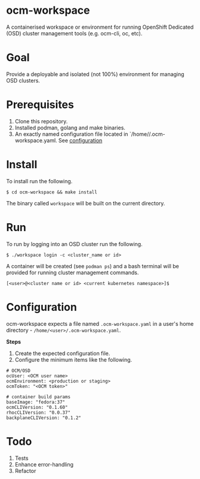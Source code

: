# ocm-workspace
A containerised workspace or environment for running OpenShift Dedicated (OSD) cluster management tools (e.g. ocm-cli, oc, etc).

# Goal
Provide a deployable and isolated (not 100%) environment for managing OSD clusters.

# Prerequisites
1. Clone this repository.
2. Installed podman, golang and make binaries.
3. An exactly named configuration file located in `/home/<user>/.ocm-workspace.yaml. See [configuration](#configuration)

# Install
To install run the following.

`$ cd ocm-workspace && make install`

The binary called `workspace` will be built on the current directory.

# Run
To run by logging into an OSD cluster run the following.

`$ ./workspace login -c <cluster_name or id>`

A container will be created (see `podman ps`) and a bash terminal will be provided for running cluster management commands.

`[<user>@<cluster name or id> <current kubernetes namespace>]$ `


# Configuration
ocm-workspace expects a file named `.ocm-workspace.yaml` in a user's home directory - `/home/<user>/.ocm-workspace.yaml`.

**Steps**
1. Create the expected configuration file.
2. Configure the minimum items like the following.

```
# OCM/OSD
ocUser: <OCM user name>
ocmEnvironment: <production or staging>
ocmToken: "<OCM token>"

# container build params
baseImage: "fedora:37"
ocmCLIVersion: "0.1.60"
rhocCLIVersion: "0.0.37"
backplaneCLIVersion: "0.1.2"
```

# Todo
1. Tests
2. Enhance error-handling
3. Refactor